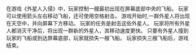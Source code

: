 在游戏《外星人入侵》中，玩家控制一艘最初出现在屏幕底部中央的飞船。
玩家可以使用箭头左右移动飞船，还可使用空格射击。
游戏开始时,一群外星人将出现在天空中，并向屏幕下方移动。
玩家的任务是射击这些外星人。
玩家将所有外星人都消灭干净后，将出现一群新的外星人，其移动速度更快。
只要有外星人撞到玩家的飞船或到达屏幕底部，玩家就损失一艘飞船。
玩家损失三艘飞船后，游戏结束。